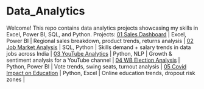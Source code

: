 # Data_Analytics
Welcome! This repo contains data analytics projects showcasing my skills in Excel, Power BI, SQL, and Python.
Projects:
[01 Sales Dashboard](./01-sales-dashboard-bongbajar) | Excel, Power BI | Regional sales breakdown, product trends, returns analysis |
[02 Job Market Analysis](./02-job-market-analysis-india) | SQL, Python | Skills demand + salary trends in data jobs across India |
[03 YouTube Analytics](./03-youtube-analytics) | Python, NLP | Growth & sentiment analysis for a YouTube channel |
[04 WB Election Analysis](./04-election-analysis-west-bengal) | Python, Power BI | Vote trends, swing seats, turnout analysis |
[05 Covid Impact on Education](./05-covid-impact-education) | Python, Excel | Online education trends, dropout risk zones |
